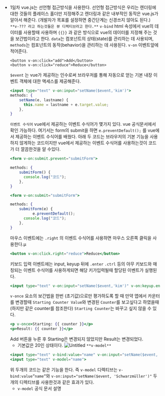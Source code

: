 - 1일차
  vue.js는 선언형 접근방식을 사용한다.
  선언형 접근방식은 우리는 렌더링에 대한 것들의 플레이스 홀더만 지정해주고 렌더링과 같은 내부적인 동작은 vue.js가 알아서 해준다. (개발자가 목표를 설정하면 중간단계는 신경쓰지 않아도 된다.)
  `**v-??? 라고 하는것들은 뷰 디렉티브라고 한다.**`
  `v-bind` html 속성에서 vue의 데이터를 사용할때 사용하며
  `{{}}` 과 같은 방식으로 vue의 데이터를 지정해 주는 것을 보간법이라고 한다.
  `data`는 컴포넌트의 상태(state)를 관리하는 데 사용되며, `methods`는 컴포넌트의 동작(behavior)을 관리하는 데 사용된다.
  `v-on` 이벤트앞에 적어준다.
  ```
  <button v-on:click="add">Add</button>
  <button v-on:click="reduce">Reduce</button>
  ```
  `$event` 는 vue가 제공하는 인수로써 브라우저를 통해 자동으로 얻는 기본 내장 이벤트 객체에 대한 액세스를 제공해준다.
  ```jsx
  <input type="text" v-on:input="setName($event,'kim')">
  methods: {
      setName(e, lastname) {
        this.name = lastname + e.target.value;
      },
  }
  ```
  `이벤트 수식어` vue에서 제공하는 이벤트 수식어가 몇가지 있다. vue 공식문서에서 확인 가능하다.
  여기서는 form의 submit을 하면 `e.preventDefault();` 를 vue에서 제공하는 이벤트 수식어를 배웠다.
  아래 두 코드는 브라우저의 기본 기능을 사용하지 않게하는 코드이지만 vue에서 제공하는 이벤트 수식어를 사용하는것이 코드가 더 깔끔한것을 알 수있다.
  ```jsx
  <form v-on:submit.prevent="submitForm">

  methods: {
      submitForm() {
        console.log("코드");
      },
  }
  ```
  ```jsx
  <form v-on:submit="submitForm">

  methods: {
      submitForm(e) {
  			e.preventDefault();
        console.log("코드");
      },
  }
  ```
  마우스 이벤트에는 `.right` 의 이벤트 수식어를 사용하면 마우스 오른쪽 클릭을 사용한다.µ
  ```jsx
  <button v-on:click.right="reduce">Reduce</button>
  ```
  키보드 입력 이벤트에는 input, keyup 뒤에 `.enter` `.ctrl` 등의 아무 키보드와 매칭되는 이벤트 수식어를 사용하게되면 해당 키가입력될때 할당된 이벤트가 실행된다.
  ```jsx
  <input type="text" v-on:input="setName($event,'kim')" v-on:keyup.enter="confirmInput">
  ```
  `v-once`
  요소의 보간법을 한번 (초기값)으로만 평가하도록 할 때
  만약 앱에서 카운터를 변경할때 `Starting Counter Value`와 변경된 `Counter`를 보고싶다고 하였을때(하지만 같은 counter를 참조한다)
  `Starting Counter`는 바꾸고 싶지 않을 수 있다.
  ```jsx
  <p v-once>Starting: {{ counter }}</p>
  <p>Result: {{ counter }}</p>
  ```
  Add 버튼을 누른 후 Starting은 변경되지 않았지만 Result는 변경되었다.
  - 기본값은 20인 상태이다.
  ![Untitled](https://prod-files-secure.s3.us-west-2.amazonaws.com/40ad9795-bd11-4974-8806-264b002d2633/5061dfdb-2897-4ab9-abc6-607fefc34d66/Untitled.png)
  `**v-model**`
  ```jsx
  <input type="text" v-bind:value="name" v-on:input="setName($event, 'Schwarzmüller')">
  <input type="text" v-model="name">
  ```
  위 두개의 코드는 같은 기능을 한다.
  즉 `v-model` 디렉티브는 `v-bind:value”name”`와 `v-on:input="setName($event, 'Schwarzmüller')"` 두개의 디렉티브를 사용한것과 같은 효과가 있다.
  - `v-model` 공식 문서 설명
